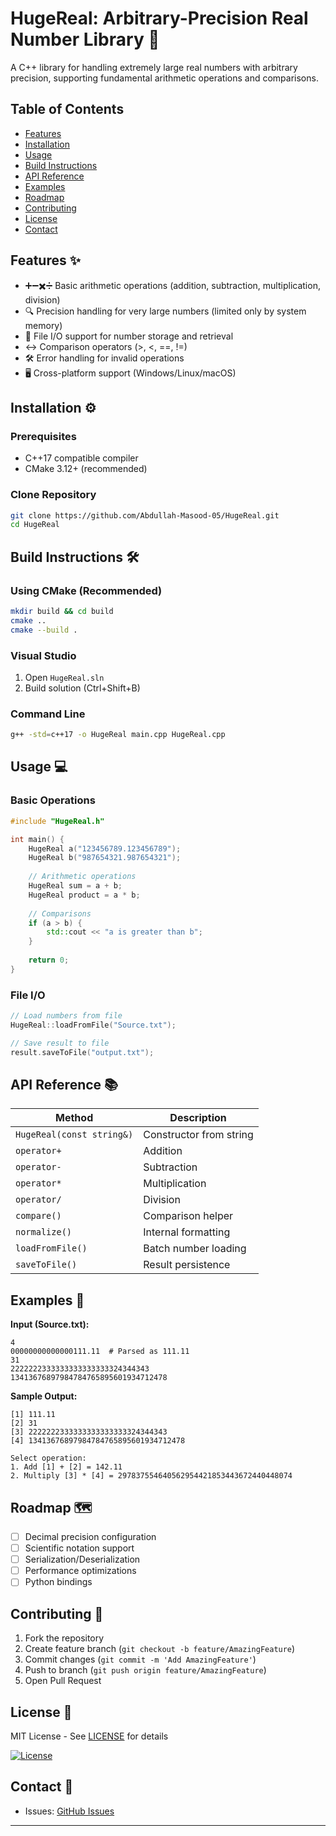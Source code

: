 # HugeReal: Arbitrary-Precision Real Number Library 🚀

A C++ library for handling extremely large real numbers with arbitrary precision, supporting fundamental arithmetic operations and comparisons.

## Table of Contents
- [Features](#features-)
- [Installation](#installation-)
- [Usage](#usage-)
- [Build Instructions](#build-instructions-)
- [API Reference](#api-reference-)
- [Examples](#examples-)
- [Roadmap](#roadmap-)
- [Contributing](#contributing-)
- [License](#license-)
- [Contact](#contact-)

## Features ✨
- ➕➖✖️➗ Basic arithmetic operations (addition, subtraction, multiplication, division)
- 🔍 Precision handling for very large numbers (limited only by system memory)
- 📁 File I/O support for number storage and retrieval
- ↔️ Comparison operators (>, <, ==, !=)
- 🛠️ Error handling for invalid operations
- 🖥️ Cross-platform support (Windows/Linux/macOS)

## Installation ⚙️

### Prerequisites
- C++17 compatible compiler
- CMake 3.12+ (recommended)

### Clone Repository
```bash
git clone https://github.com/Abdullah-Masood-05/HugeReal.git
cd HugeReal
```

## Build Instructions 🛠️

### Using CMake (Recommended)
```bash
mkdir build && cd build
cmake ..
cmake --build .
```

### Visual Studio
1. Open `HugeReal.sln`
2. Build solution (Ctrl+Shift+B)

### Command Line
```bash
g++ -std=c++17 -o HugeReal main.cpp HugeReal.cpp
```

## Usage 💻

### Basic Operations
```cpp
#include "HugeReal.h"

int main() {
    HugeReal a("123456789.123456789");
    HugeReal b("987654321.987654321");
    
    // Arithmetic operations
    HugeReal sum = a + b;
    HugeReal product = a * b;
    
    // Comparisons
    if (a > b) {
        std::cout << "a is greater than b";
    }
    
    return 0;
}
```

### File I/O
```cpp
// Load numbers from file
HugeReal::loadFromFile("Source.txt");

// Save result to file
result.saveToFile("output.txt");
```

## API Reference 📚

| Method | Description |
|--------|-------------|
| `HugeReal(const string&)` | Constructor from string |
| `operator+` | Addition |
| `operator-` | Subtraction |
| `operator*` | Multiplication |
| `operator/` | Division |
| `compare()` | Comparison helper |
| `normalize()` | Internal formatting |
| `loadFromFile()` | Batch number loading |
| `saveToFile()` | Result persistence |

## Examples 📖

**Input (Source.txt):**
```
4
00000000000000111.11  # Parsed as 111.11
31
2222222333333333333333324344343
13413676897984784765895601934712478
```

**Sample Output:**
```
[1] 111.11
[2] 31
[3] 2222222333333333333333324344343
[4] 13413676897984784765895601934712478

Select operation:
1. Add [1] + [2] = 142.11
2. Multiply [3] * [4] = 297837554640562954421853443672440448074
```

## Roadmap 🗺️
- [ ] Decimal precision configuration
- [ ] Scientific notation support
- [ ] Serialization/Deserialization
- [ ] Performance optimizations
- [ ] Python bindings

## Contributing 🤝
1. Fork the repository
2. Create feature branch (`git checkout -b feature/AmazingFeature`)
3. Commit changes (`git commit -m 'Add AmazingFeature'`)
4. Push to branch (`git push origin feature/AmazingFeature`)
5. Open Pull Request

## License 📄
MIT License - See [LICENSE](LICENSE) for details

[![License](https://img.shields.io/badge/License-MIT-blue.svg)](https://opensource.org/licenses/MIT)

## Contact 📧
- Issues: [GitHub Issues](https://github.com/yourusername/HugeReal/issues)

---
